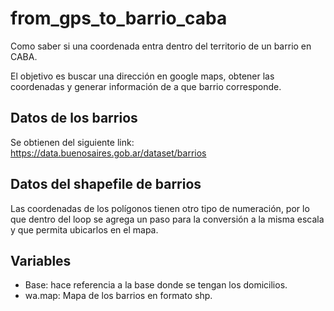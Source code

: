 # from_gps_to_barrio_caba

Como saber si una coordenada entra dentro del territorio de un barrio en CABA.

El objetivo es buscar una dirección en google maps, obtener las coordenadas y generar información de a que barrio corresponde.

## Datos de los barrios

Se obtienen del siguiente link: https://data.buenosaires.gob.ar/dataset/barrios

## Datos del shapefile de barrios

Las coordenadas de los  polígonos tienen otro tipo de numeración, por lo que dentro del loop se agrega un paso para la conversión a la misma escala y que permita ubicarlos en el mapa.


## Variables

+ Base: hace referencia a la base donde se tengan los domicilios.
+ wa.map: Mapa de los barrios en formato shp.
